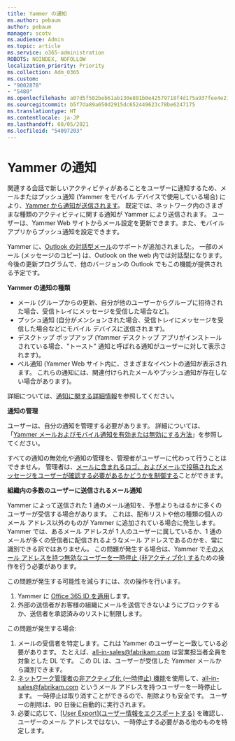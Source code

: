 ```yaml
---
title: Yammer の通知
ms.author: pebaum
author: pebaum
manager: scotv
ms.audience: Admin
ms.topic: article
ms.service: o365-administration
ROBOTS: NOINDEX, NOFOLLOW
localization_priority: Priority
ms.collection: Adm_O365
ms.custom:
- "9002878"
- "5480"
ms.openlocfilehash: a07d5f502beb61ab130e801b0e42579718f4d175a937fee4e21ab9f7339dbffd
ms.sourcegitcommit: b5f7da89a650d2915dc652449623c78be6247175
ms.translationtype: HT
ms.contentlocale: ja-JP
ms.lasthandoff: 08/05/2021
ms.locfileid: "54097203"
---
```

# <a name="notifications-in-yammer"></a>Yammer の通知

関連する会話で新しいアクティビティがあることをユーザーに通知するため、メールまたはプッシュ通知 (Yammer をモバイル デバイスで使用している場合) により、[Yammer から通知が送信されます](https://support.microsoft.com/en-gb/office/enable-or-disable-yammer-email-and-phone-notifications-93e530e0-189f-4768-8f28-7683d48cc996)。 既定では、ネットワーク内のさまざまな種類のアクティビティに関する通知が Yammer により送信されます。 ユーザーは、Yammer Web サイトからメール設定を更新できます。また、モバイル アプリからプッシュ通知を設定できます。 

Yammer に、[Outlook の対話型メール](https://techcommunity.microsoft.com/t5/outlook-blog/interactive-yammer-emails-in-outlook-on-the-web-are-here/ba-p/1209420)のサポートが追加されました。 一部のメール (メッセージのコピー) は、Outlook on the web 内では対話型になります。 今後の更新プログラムで、他のバージョンの Outlook でもこの機能が提供される予定です。

**Yammer の通知の種類**

- メール (グループからの更新、自分が他のユーザーからグループに招待された場合、受信トレイにメッセージを受信した場合など)。
- プッシュ通知 (自分がメンションされた場合、受信トレイにメッセージを受信した場合などにモバイル デバイスに送信されます)。
- デスクトップ ポップアップ (Yammer デスクトップ アプリがインストールされている場合、"トースト" 通知と呼ばれる通知がユーザーに対して表示されます)。
- ベル通知 (Yammer Web サイト内に、さまざまなイベントの通知が表示されます。 これらの通知には、関連付けられたメールやプッシュ通知が存在しない場合があります)。

詳細については、[通知に関する詳細情報](https://support.microsoft.com/en-gb/office/enable-or-disable-yammer-email-and-phone-notifications-93e530e0-189f-4768-8f28-7683d48cc996)を参照してください。

**通知の管理**

ユーザーは、自分の通知を管理する必要があります。 詳細については、「[Yammer メールおよびモバイル通知を有効または無効にする方法](https://support.microsoft.com/en-gb/office/enable-or-disable-yammer-email-and-phone-notifications-93e530e0-189f-4768-8f28-7683d48cc996)」を参照してください。 

すべての通知の無効化や通知の管理を、管理者がユーザーに代わって行うことはできません。 管理者は、[メールに含まれるロゴ、およびメールで投稿されたメッセージをユーザーが確認する必要があるかどうかを制御する](https://docs.microsoft.com/yammer/configure-your-yammer-network/configure-email-and-yammer)ことができます。

**組織内の多数のユーザーに送信されるメール通知**

Yammer によって送信された 1 通のメール通知を、予想よりもはるかに多くのユーザーが受信する場合があります。 これは、配布リストや他の種類の個人のメール アドレス以外のものが Yammer に追加されている場合に発生します。 Yammer では、あるメール アドレスが 1 人のユーザーに属しているか、1 通のメールが多くの受信者に配信されるようなメール アドレスであるのかを、常に識別できる訳ではありません。 この問題が発生する場合は、Yammer で[そのメール アドレスを持つ無効なユーザーを一時停止 (非アクティブ化) する](https://docs.microsoft.com/yammer/manage-yammer-users/add-block-or-remove-users#remove-users)ための操作を行う必要があります。 

この問題が発生する可能性を減らすには、次の操作を行います。

1. Yammer に [Office 365 ID を適用](https://docs.microsoft.com/yammer/configure-your-yammer-network/enforce-office-365-identity)します。
2. 外部の送信者がお客様の組織にメールを送信できないようにブロックするか、送信者を承認済みのリストに制限します。

この問題が発生する場合:

1. メールの受信者を特定します。これは Yammer のユーザーと一致している必要があります。 たとえば、all-in-sales@fabrikam.com は営業担当者全員を対象とした DL です。 この DL は、ユーザーが受信した Yammer メールから識別できます。
2. [ネットワーク管理者の非アクティブ化 (一時停止) 機能](https://docs.microsoft.com/yammer/manage-yammer-users/add-block-or-remove-users#remove-users)を使用して、all-in-sales@fabrikam.com というメール アドレスを持つユーザーを一時停止します。 一時停止は取り消すことができるので、削除よりも安全です。 ユーザーの削除は、90 日後に自動的に実行されます。
3. 必要に応じて、[[User Export]\(ユーザー情報をエクスポートする\)](https://docs.microsoft.com/yammer/manage-security-and-compliance/export-yammer-enterprise-data#ExportUsers) を確認し、ユーザーのメール アドレスではない、一時停止する必要がある他のものを特定します。
